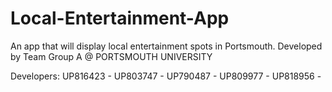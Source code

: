 # Local-Entertainment-App
An app that will display local entertainment spots in Portsmouth.
Developed by Team Group A @ PORTSMOUTH UNIVERSITY

Developers:
UP816423 -
UP803747 - 
UP790487 - 
UP809977 - 
UP818956 -
